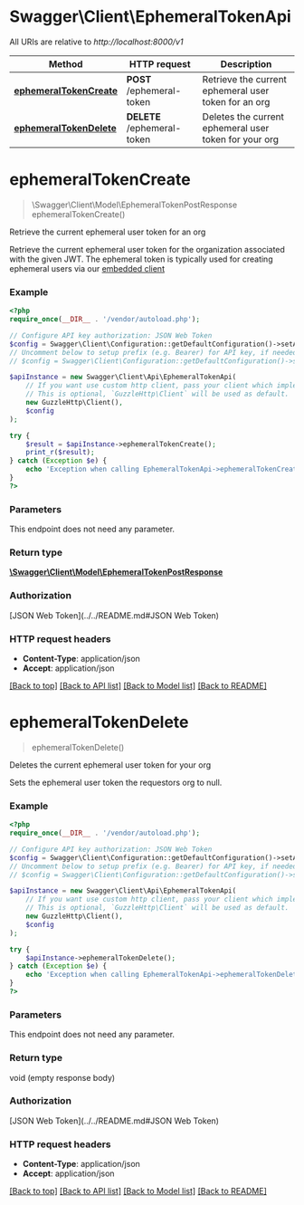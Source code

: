 # Swagger\Client\EphemeralTokenApi

All URIs are relative to *http://localhost:8000/v1*

Method | HTTP request | Description
------------- | ------------- | -------------
[**ephemeralTokenCreate**](EphemeralTokenApi.md#ephemeralTokenCreate) | **POST** /ephemeral-token | Retrieve the current ephemeral user token for an org
[**ephemeralTokenDelete**](EphemeralTokenApi.md#ephemeralTokenDelete) | **DELETE** /ephemeral-token | Deletes the current ephemeral user token for your org


# **ephemeralTokenCreate**
> \Swagger\Client\Model\EphemeralTokenPostResponse ephemeralTokenCreate()

Retrieve the current ephemeral user token for an org

Retrieve the current ephemeral user token for the organization associated                               with the given JWT.                               The ephemeral token is typically used for creating ephemeral users via                               our [embedded client](https://docs.forsta.io/docs/embedded-client)

### Example
```php
<?php
require_once(__DIR__ . '/vendor/autoload.php');

// Configure API key authorization: JSON Web Token
$config = Swagger\Client\Configuration::getDefaultConfiguration()->setApiKey('Authorization', 'YOUR_API_KEY');
// Uncomment below to setup prefix (e.g. Bearer) for API key, if needed
// $config = Swagger\Client\Configuration::getDefaultConfiguration()->setApiKeyPrefix('Authorization', 'Bearer');

$apiInstance = new Swagger\Client\Api\EphemeralTokenApi(
    // If you want use custom http client, pass your client which implements `GuzzleHttp\ClientInterface`.
    // This is optional, `GuzzleHttp\Client` will be used as default.
    new GuzzleHttp\Client(),
    $config
);

try {
    $result = $apiInstance->ephemeralTokenCreate();
    print_r($result);
} catch (Exception $e) {
    echo 'Exception when calling EphemeralTokenApi->ephemeralTokenCreate: ', $e->getMessage(), PHP_EOL;
}
?>
```

### Parameters
This endpoint does not need any parameter.

### Return type

[**\Swagger\Client\Model\EphemeralTokenPostResponse**](../Model/EphemeralTokenPostResponse.md)

### Authorization

[JSON Web Token](../../README.md#JSON Web Token)

### HTTP request headers

 - **Content-Type**: application/json
 - **Accept**: application/json

[[Back to top]](#) [[Back to API list]](../../README.md#documentation-for-api-endpoints) [[Back to Model list]](../../README.md#documentation-for-models) [[Back to README]](../../README.md)

# **ephemeralTokenDelete**
> ephemeralTokenDelete()

Deletes the current ephemeral user token for your org

Sets the ephemeral user token the requestors org to null.

### Example
```php
<?php
require_once(__DIR__ . '/vendor/autoload.php');

// Configure API key authorization: JSON Web Token
$config = Swagger\Client\Configuration::getDefaultConfiguration()->setApiKey('Authorization', 'YOUR_API_KEY');
// Uncomment below to setup prefix (e.g. Bearer) for API key, if needed
// $config = Swagger\Client\Configuration::getDefaultConfiguration()->setApiKeyPrefix('Authorization', 'Bearer');

$apiInstance = new Swagger\Client\Api\EphemeralTokenApi(
    // If you want use custom http client, pass your client which implements `GuzzleHttp\ClientInterface`.
    // This is optional, `GuzzleHttp\Client` will be used as default.
    new GuzzleHttp\Client(),
    $config
);

try {
    $apiInstance->ephemeralTokenDelete();
} catch (Exception $e) {
    echo 'Exception when calling EphemeralTokenApi->ephemeralTokenDelete: ', $e->getMessage(), PHP_EOL;
}
?>
```

### Parameters
This endpoint does not need any parameter.

### Return type

void (empty response body)

### Authorization

[JSON Web Token](../../README.md#JSON Web Token)

### HTTP request headers

 - **Content-Type**: application/json
 - **Accept**: application/json

[[Back to top]](#) [[Back to API list]](../../README.md#documentation-for-api-endpoints) [[Back to Model list]](../../README.md#documentation-for-models) [[Back to README]](../../README.md)


